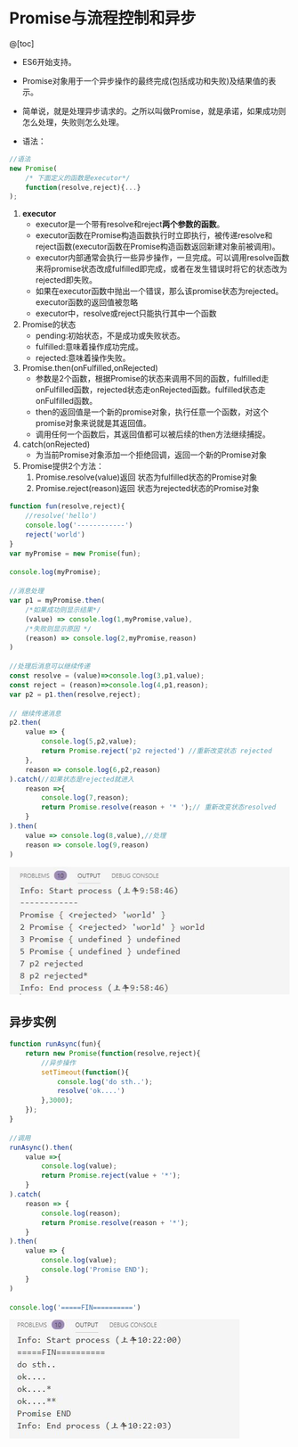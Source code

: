 # Promise与流程控制和异步

@[toc]

* ES6开始支持。  
* Promise对象用于一个异步操作的最终完成(包括成功和失败)及结果值的表示。
* 简单说，就是处理异步请求的。之所以叫做Promise，就是承诺，如果成功则怎么处理，失败则怎么处理。

* 语法：

````js
//语法
new Promise(
    /* 下面定义的函数是executor*/
    function(resolve,reject){...}
);
````

1. **executor**
    * executor是一个带有resolve和reject**两个参数的函数**。
    * executor函数在Promise构造函数执行时立即执行，被传递resolve和reject函数(executor函数在Promise构造函数返回新建对象前被调用)。
    * executor内部通常会执行一些异步操作，一旦完成。可以调用resolve函数来将promise状态改成fulfilled即完成，或者在发生错误时将它的状态改为rejected即失败。
    * 如果在executor函数中抛出一个错误，那么该promise状态为rejected。executor函数的返回值被忽略
    * executor中，resolve或reject只能执行其中一个函数
2. Promise的状态
    * pending:初始状态，不是成功或失败状态。
    * fulfilled:意味着操作成功完成。
    * rejected:意味着操作失败。
3. Promise.then(onFulfilled,onRejected)
    * 参数是2个函数，根据Promise的状态来调用不同的函数，fulfilled走onFulfilled函数，rejected状态走onRejected函数。fulfilled状态走onFulfilled函数。
    * then的返回值是一个新的promise对象，执行任意一个函数，对这个promise对象来说就是其返回值。
    * 调用任何一个函数后，其返回值都可以被后续的then方法继续捕捉。
4. catch(onRejected)
    * 为当前Promise对象添加一个拒绝回调，返回一个新的Promise对象
5. Promise提供2个方法：
    1. Promise.resolve(value)返回 状态为fulfilled状态的Promise对象
    2. Promise.reject(reason)返回 状态为rejected状态的Promise对象

````js
function fun(resolve,reject){
    //resolve('hello')
    console.log('------------')
    reject('world')
}
var myPromise = new Promise(fun);

console.log(myPromise);

//消息处理
var p1 = myPromise.then(
    /*如果成功则显示结果*/
    (value) => console.log(1,myPromise,value),
    /*失败则显示原因 */
    (reason) => console.log(2,myPromise,reason)
)

//处理后消息可以继续传递
const resolve = (value)=>console.log(3,p1,value);
const reject = (reason)=>console.log(4,p1,reason);
var p2 = p1.then(resolve,reject);

// 继续传递消息
p2.then(
    value => {
        console.log(5,p2,value);
        return Promise.reject('p2 rejected') //重新改变状态 rejected
    },
    reason => console.log(6,p2,reason)
).catch(//如果状态是rejected就进入
    reason =>{
        console.log(7,reason);
        return Promise.resolve(reason + '* ');// 重新改变状态resolved
    }
).then(
    value => console.log(8,value),//处理
    reason => console.log(9,reason)
)
````

![promise_001](../img/promise_001.jpg)

## 异步实例

````js
function runAsync(fun){
    return new Promise(function(resolve,reject){
        //异步操作
        setTimeout(function(){
            console.log('do sth..');
            resolve('ok....')
        },3000);
    });
}

//调用
runAsync().then(
    value =>{
        console.log(value);
        return Promise.reject(value + '*');
    }
).catch(
    reason => {
        console.log(reason);
        return Promise.resolve(reason + '*');
    }
).then(
    value => {
        console.log(value);
        console.log('Promise END');
    }
)

console.log('=====FIN==========')
````

![promise_002](../img/promise_002.jpg)










